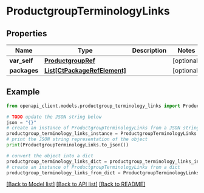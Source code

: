 # ProductgroupTerminologyLinks


## Properties

Name | Type | Description | Notes
------------ | ------------- | ------------- | -------------
**var_self** | [**ProductgroupRef**](ProductgroupRef.md) |  | [optional] 
**packages** | [**List[CtPackageRefElement]**](CtPackageRefElement.md) |  | [optional] 

## Example

```python
from openapi_client.models.productgroup_terminology_links import ProductgroupTerminologyLinks

# TODO update the JSON string below
json = "{}"
# create an instance of ProductgroupTerminologyLinks from a JSON string
productgroup_terminology_links_instance = ProductgroupTerminologyLinks.from_json(json)
# print the JSON string representation of the object
print(ProductgroupTerminologyLinks.to_json())

# convert the object into a dict
productgroup_terminology_links_dict = productgroup_terminology_links_instance.to_dict()
# create an instance of ProductgroupTerminologyLinks from a dict
productgroup_terminology_links_from_dict = ProductgroupTerminologyLinks.from_dict(productgroup_terminology_links_dict)
```
[[Back to Model list]](../README.md#documentation-for-models) [[Back to API list]](../README.md#documentation-for-api-endpoints) [[Back to README]](../README.md)



